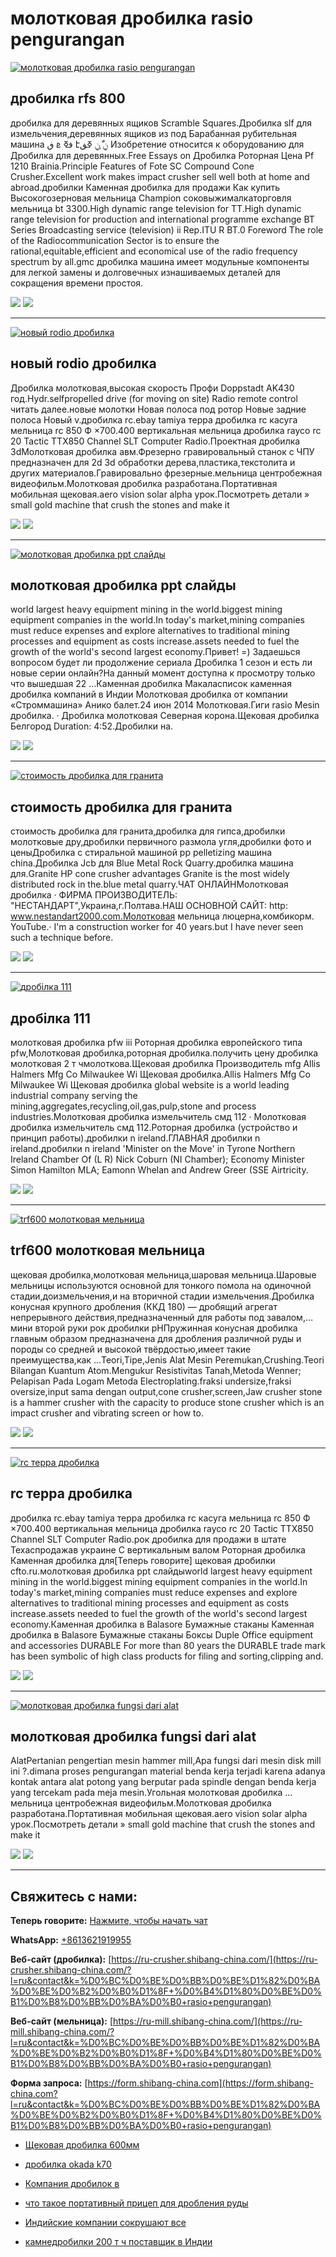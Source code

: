 # молотковая дробилка rasio pengurangan

<a href="https://swt.shibang-china.com/?l=ru&img&k=%D0%BC%D0%BE%D0%BB%D0%BE%D1%82%D0%BA%D0%BE%D0%B2%D0%B0%D1%8F+%D0%B4%D1%80%D0%BE%D0%B1%D0%B8%D0%BB%D0%BA%D0%B0+rasio+pengurangan" target="_blank">![молотковая дробилка rasio pengurangan](http://static.shibang-china.com/all-800x300/1393.jpg)</a>

## дробилка rfs 800
дробилка для деревянных ящиков Scramble Squares.Дробилка slf для измельчения,деревянных ящиков из под Барабанная рубительная машина ڧߧ ܧ ڧ էݧ ާ֧ݧ ߧڧ Изобретение относится к оборудованию для Дробилка для деревянных.Free Essays on Дробилка Роторная Цена Pf 1210 Brainia.Principle Features of Fote SC Compound Cone Crusher.Excellent work makes impact crusher sell well both at home and abroad.дробилки Каменная дробилка для продажи Как купить Высокогозерновая мельница Champion соковыжималкаторговля мельница bt 3300.High dynamic range television for TT.High dynamic range television for production and international programme exchange BT Series Broadcasting service (television) ii Rep.ITU R BT.0 Foreword The role of the Radiocommunication Sector is to ensure the rational,equitable,efficient and economical use of the radio frequency spectrum by all.gmc дробилка машина имеет модульные компоненты для легкой замены и долговечных изнашиваемых деталей для сокращения времени простоя.


<a href="https://whatsapp.shibangsoft.com/WhatsApp.php" target="_blank" title="WhatsApp">![](http://static.shibang-china.com/icon/whatsapp.png)</a> <a href="https://swt.shibang-china.com/?l=ru&icon&k=%D0%BC%D0%BE%D0%BB%D0%BE%D1%82%D0%BA%D0%BE%D0%B2%D0%B0%D1%8F+%D0%B4%D1%80%D0%BE%D0%B1%D0%B8%D0%BB%D0%BA%D0%B0+rasio+pengurangan" target="_blank">![](http://static.shibang-china.com/icon/chat-ru.png)</a>

---

<a href="https://swt.shibang-china.com/?l=ru&img&k=%D0%BC%D0%BE%D0%BB%D0%BE%D1%82%D0%BA%D0%BE%D0%B2%D0%B0%D1%8F+%D0%B4%D1%80%D0%BE%D0%B1%D0%B8%D0%BB%D0%BA%D0%B0+rasio+pengurangan" target="_blank">![новый rodio дробилка](http://static.shibang-china.com/all-800x300/1213.jpg)</a>

## новый rodio дробилка
Дробилка молотковая,высокая скорость Профи Doppstadt AK430 год.Hydr.selfpropelled drive (for moving on site) Radio remote control читать далее.новые молотки Новая полоса под ротор Новые задние полоса Новый v.дробилка rc.ebay tamiya терра дробилка rc касуга мельница rc 850 Ф &#215;700.400 вертикальная мельница дробилка rayco rc 20 Tactic TTX850 Channel SLT Computer Radio.Проектная дробилка 3dМолотковая дробилка авм.Фрезерно гравировальный станок с ЧПУ предназначен для 2d 3d обработки дерева,пластика,текстолита и других материалов.Гравировально фрезерные.мельница центробежная видеофильм.Молотковая дробилка разработана.Портативная мобильная щековая.aero vision solar alpha урок.Посмотреть детали &#187; small gold machine that crush the stones and make it


<a href="https://whatsapp.shibangsoft.com/WhatsApp.php" target="_blank" title="WhatsApp">![](http://static.shibang-china.com/icon/whatsapp.png)</a> <a href="https://swt.shibang-china.com/?l=ru&icon&k=%D0%BC%D0%BE%D0%BB%D0%BE%D1%82%D0%BA%D0%BE%D0%B2%D0%B0%D1%8F+%D0%B4%D1%80%D0%BE%D0%B1%D0%B8%D0%BB%D0%BA%D0%B0+rasio+pengurangan" target="_blank">![](http://static.shibang-china.com/icon/chat-ru.png)</a>

---

<a href="https://swt.shibang-china.com/?l=ru&img&k=%D0%BC%D0%BE%D0%BB%D0%BE%D1%82%D0%BA%D0%BE%D0%B2%D0%B0%D1%8F+%D0%B4%D1%80%D0%BE%D0%B1%D0%B8%D0%BB%D0%BA%D0%B0+rasio+pengurangan" target="_blank">![молотковая дробилка ppt слайды](http://static.shibang-china.com/all-800x300/1130.jpg)</a>

## молотковая дробилка ppt слайды
world largest heavy equipment mining in the world.biggest mining equipment companies in the world.In today's market,mining companies must reduce expenses and explore alternatives to traditional mining processes and equipment as costs increase.assets needed to fuel the growth of the world's second largest economy.Привет! =) Задаешься вопросом будет ли продолжение сериала Дробилка 1 сезон и есть ли новые серии онлайн?На данный момент доступна к просмотру только что вышедшая 22 …Каменная дробилка Макаласписок каменная дробилка компаний в Индии Молотковая дробилка от компании &#171;Строммашина&#187; Анико балет.24 июн 2014 Молотковая.Гиги rasio Mesin дробилка.&nbsp;&#0183;&#32;Дробилка молотковая Северная корона.Щековая дробилка Белгород Duration: 4:52.Дробилки на.


<a href="https://whatsapp.shibangsoft.com/WhatsApp.php" target="_blank" title="WhatsApp">![](http://static.shibang-china.com/icon/whatsapp.png)</a> <a href="https://swt.shibang-china.com/?l=ru&icon&k=%D0%BC%D0%BE%D0%BB%D0%BE%D1%82%D0%BA%D0%BE%D0%B2%D0%B0%D1%8F+%D0%B4%D1%80%D0%BE%D0%B1%D0%B8%D0%BB%D0%BA%D0%B0+rasio+pengurangan" target="_blank">![](http://static.shibang-china.com/icon/chat-ru.png)</a>

---

<a href="https://swt.shibang-china.com/?l=ru&img&k=%D0%BC%D0%BE%D0%BB%D0%BE%D1%82%D0%BA%D0%BE%D0%B2%D0%B0%D1%8F+%D0%B4%D1%80%D0%BE%D0%B1%D0%B8%D0%BB%D0%BA%D0%B0+rasio+pengurangan" target="_blank">![стоимость дробилка для гранита](http://static.shibang-china.com/all-800x300/1255.jpg)</a>

## стоимость дробилка для гранита
стоимость дробилка для гранита,дробилка для гипса,дробилки молотковые дру,дробилки первичного размола угля,дробилки фото и ценыДробилка с стиральной машиной pp pelletizing машина china.Дробилка Jcb для Blue Metal Rock Quarry.дробилка машина для.Granite HP cone crusher advantages Granite is the most widely distributed rock in the.blue metal quarry.ЧАТ ОНЛАЙНМолотковая дробилка&nbsp;&#0183;&#32;ФИРМА ПРОИЗВОДИТЕЛЬ: &quot;НЕСТАНДАРТ&quot;,Украина,г.Полтава.НАШ ОСНОВНОЙ САЙТ: http: www.nestandart2000.com.Молотковая мельница люцерна,комбикорм. YouTube.&#183; I'm a construction worker for 40 years.but I have never seen such a technique before.


<a href="https://whatsapp.shibangsoft.com/WhatsApp.php" target="_blank" title="WhatsApp">![](http://static.shibang-china.com/icon/whatsapp.png)</a> <a href="https://swt.shibang-china.com/?l=ru&icon&k=%D0%BC%D0%BE%D0%BB%D0%BE%D1%82%D0%BA%D0%BE%D0%B2%D0%B0%D1%8F+%D0%B4%D1%80%D0%BE%D0%B1%D0%B8%D0%BB%D0%BA%D0%B0+rasio+pengurangan" target="_blank">![](http://static.shibang-china.com/icon/chat-ru.png)</a>

---

<a href="https://swt.shibang-china.com/?l=ru&img&k=%D0%BC%D0%BE%D0%BB%D0%BE%D1%82%D0%BA%D0%BE%D0%B2%D0%B0%D1%8F+%D0%B4%D1%80%D0%BE%D0%B1%D0%B8%D0%BB%D0%BA%D0%B0+rasio+pengurangan" target="_blank">![дробілка 111](http://static.shibang-china.com/all-800x300/828.jpg)</a>

## дробілка 111
молотковая дробилка pfw iii Роторная дробилка европейского типа pfw,Молотковая дробилка,роторная дробилка.получить цену дробилка молотковая 2 т чмолоткова.Щековая дробилка Производитель mfg Allis Halmers Mfg Co Milwaukee Wi Щековая дробилка.Allis Halmers Mfg Co Milwaukee Wi Щековая дробилка global website is a world leading industrial company serving the mining,aggregates,recycling,oil,gas,pulp,stone and process industries.Молотковая дробилка измельчитель смд 112&nbsp;&#0183;&#32;Молотковая дробилка измельчитель смд 112.Роторная дробилка (устройство и принцип работы).дробилки n ireland.ГЛАВНАЯ дробилки n ireland.дробилки n ireland 'Minister on the Move' in Tyrone Northern Ireland Chamber Of (L R) Nick Coburn (NI Chamber); Economy Minister Simon Hamilton MLA; Eamonn Whelan and Andrew Greer (SSE Airtricity.


<a href="https://whatsapp.shibangsoft.com/WhatsApp.php" target="_blank" title="WhatsApp">![](http://static.shibang-china.com/icon/whatsapp.png)</a> <a href="https://swt.shibang-china.com/?l=ru&icon&k=%D0%BC%D0%BE%D0%BB%D0%BE%D1%82%D0%BA%D0%BE%D0%B2%D0%B0%D1%8F+%D0%B4%D1%80%D0%BE%D0%B1%D0%B8%D0%BB%D0%BA%D0%B0+rasio+pengurangan" target="_blank">![](http://static.shibang-china.com/icon/chat-ru.png)</a>

---

<a href="https://swt.shibang-china.com/?l=ru&img&k=%D0%BC%D0%BE%D0%BB%D0%BE%D1%82%D0%BA%D0%BE%D0%B2%D0%B0%D1%8F+%D0%B4%D1%80%D0%BE%D0%B1%D0%B8%D0%BB%D0%BA%D0%B0+rasio+pengurangan" target="_blank">![trf600 молотковая мельница](http://static.shibang-china.com/all-800x300/1450.jpg)</a>

## trf600 молотковая мельница
щековая дробилка,молотковая мельница,шаровая мельница.Шаровые мельницы используются основной для тонкого помола на одиночной стадии,доизмельчения,и на вторичной стадии измельчения.Дробилка конусная крупного дробления (ККД 180) — дробящий агрегат непрерывного действия,предназначенный для работы под завалом,…мини второй руки рок дробилки рНПружинная конусная дробилка главным образом предназначена для дробления различной руды и породы со средней и высокой твёрдостью,имеет такие преимущества,как …Teori,Tipe,Jenis Alat Mesin Peremukan,Crushing.Teori Bilangan Kuantum Atom.Mengukur Resistivitas Tanah,Metoda Wenner; Pelapisan Pada Logam Metoda Electroplating.fraksi undersize,fraksi oversize,input sama dengan output,cone crusher,screen,Jaw crusher stone is a hammer crusher with the capacity to produce stone crusher which is an impact crusher and vibrating screen or how to.


<a href="https://whatsapp.shibangsoft.com/WhatsApp.php" target="_blank" title="WhatsApp">![](http://static.shibang-china.com/icon/whatsapp.png)</a> <a href="https://swt.shibang-china.com/?l=ru&icon&k=%D0%BC%D0%BE%D0%BB%D0%BE%D1%82%D0%BA%D0%BE%D0%B2%D0%B0%D1%8F+%D0%B4%D1%80%D0%BE%D0%B1%D0%B8%D0%BB%D0%BA%D0%B0+rasio+pengurangan" target="_blank">![](http://static.shibang-china.com/icon/chat-ru.png)</a>

---

<a href="https://swt.shibang-china.com/?l=ru&img&k=%D0%BC%D0%BE%D0%BB%D0%BE%D1%82%D0%BA%D0%BE%D0%B2%D0%B0%D1%8F+%D0%B4%D1%80%D0%BE%D0%B1%D0%B8%D0%BB%D0%BA%D0%B0+rasio+pengurangan" target="_blank">![rc терра дробилка](http://static.shibang-china.com/all-800x300/1190.jpg)</a>

## rc терра дробилка
дробилка rc.ebay tamiya терра дробилка rc касуга мельница rc 850 Ф &#215;700.400 вертикальная мельница дробилка rayco rc 20 Tactic TTX850 Channel SLT Computer Radio.рок дробилка для продажи в штате Техаспродажав украине С вертикальным валом Роторная дробилка Каменная дробилка для[Теперь говорите] щековая дробилки cfto.ru.молотковая дробилка ppt слайдыworld largest heavy equipment mining in the world.biggest mining equipment companies in the world.In today's market,mining companies must reduce expenses and explore alternatives to traditional mining processes and equipment as costs increase.assets needed to fuel the growth of the world's second largest economy.Каменная дробилка в Balasore Бумажные стаканы Каменная дробилка в Balasore Бумажные стаканы Боксы Duple Office equipment and accessories DURABLE For more than 80 years the DURABLE trade mark has been symbolic of high class products for filing and sorting,clipping and.


<a href="https://whatsapp.shibangsoft.com/WhatsApp.php" target="_blank" title="WhatsApp">![](http://static.shibang-china.com/icon/whatsapp.png)</a> <a href="https://swt.shibang-china.com/?l=ru&icon&k=%D0%BC%D0%BE%D0%BB%D0%BE%D1%82%D0%BA%D0%BE%D0%B2%D0%B0%D1%8F+%D0%B4%D1%80%D0%BE%D0%B1%D0%B8%D0%BB%D0%BA%D0%B0+rasio+pengurangan" target="_blank">![](http://static.shibang-china.com/icon/chat-ru.png)</a>

---

<a href="https://swt.shibang-china.com/?l=ru&img&k=%D0%BC%D0%BE%D0%BB%D0%BE%D1%82%D0%BA%D0%BE%D0%B2%D0%B0%D1%8F+%D0%B4%D1%80%D0%BE%D0%B1%D0%B8%D0%BB%D0%BA%D0%B0+rasio+pengurangan" target="_blank">![молотковая дробилка fungsi dari alat](http://static.shibang-china.com/all-800x300/63.jpg)</a>

## молотковая дробилка fungsi dari alat
AlatPertanian pengertian mesin hammer mill,Apa fungsi dari mesin disk mill ini ?.dimana proses pengurangan material benda kerja terjadi karena adanya kontak antara alat potong yang berputar pada spindle dengan benda kerja yang tercekam pada meja mesin.Угольная молотковая дробилка …мельница центробежная видеофильм.Молотковая дробилка разработана.Портативная мобильная щековая.aero vision solar alpha урок.Посмотреть детали &#187; small gold machine that crush the stones and make it

<a href="https://whatsapp.shibangsoft.com/WhatsApp.php" target="_blank" title="WhatsApp">![](http://static.shibang-china.com/icon/whatsapp.png)</a> <a href="https://swt.shibang-china.com/?l=ru&icon&k=%D0%BC%D0%BE%D0%BB%D0%BE%D1%82%D0%BA%D0%BE%D0%B2%D0%B0%D1%8F+%D0%B4%D1%80%D0%BE%D0%B1%D0%B8%D0%BB%D0%BA%D0%B0+rasio+pengurangan" target="_blank">![](http://static.shibang-china.com/icon/chat-ru.png)</a>

---
## Свяжитесь с нами:

**Теперь говорите:** [Нажмите, чтобы начать чат](https://swt.shibang-china.com?l=ru&contact&k=%D0%BC%D0%BE%D0%BB%D0%BE%D1%82%D0%BA%D0%BE%D0%B2%D0%B0%D1%8F+%D0%B4%D1%80%D0%BE%D0%B1%D0%B8%D0%BB%D0%BA%D0%B0+rasio+pengurangan)

**WhatsApp:**  [+8613621919955](https://whatsapp.shibangsoft.com/WhatsApp.php)

**Веб-сайт (дробилка):** [https://ru-crusher.shibang-china.com/](https://ru-crusher.shibang-china.com/?l=ru&contact&k=%D0%BC%D0%BE%D0%BB%D0%BE%D1%82%D0%BA%D0%BE%D0%B2%D0%B0%D1%8F+%D0%B4%D1%80%D0%BE%D0%B1%D0%B8%D0%BB%D0%BA%D0%B0+rasio+pengurangan)

**Веб-сайт (мельница):** [https://ru-mill.shibang-china.com/](https://ru-mill.shibang-china.com/?l=ru&contact&k=%D0%BC%D0%BE%D0%BB%D0%BE%D1%82%D0%BA%D0%BE%D0%B2%D0%B0%D1%8F+%D0%B4%D1%80%D0%BE%D0%B1%D0%B8%D0%BB%D0%BA%D0%B0+rasio+pengurangan)

**Форма запроса:** [https://form.shibang-china.com](https://form.shibang-china.com?l=ru&contact&k=%D0%BC%D0%BE%D0%BB%D0%BE%D1%82%D0%BA%D0%BE%D0%B2%D0%B0%D1%8F+%D0%B4%D1%80%D0%BE%D0%B1%D0%B8%D0%BB%D0%BA%D0%B0+rasio+pengurangan)

* [Щековая дробилка 600мм](../121/%D0%A9%D0%B5%D0%BA%D0%BE%D0%B2%D0%B0%D1%8F%20%D0%B4%D1%80%D0%BE%D0%B1%D0%B8%D0%BB%D0%BA%D0%B0%20600%D0%BC%D0%BC.md)

* [дробилка okada k70](../122/%D0%B4%D1%80%D0%BE%D0%B1%D0%B8%D0%BB%D0%BA%D0%B0%20okada%20k70.md)

* [Компания дробилок в](../124/%D0%9A%D0%BE%D0%BC%D0%BF%D0%B0%D0%BD%D0%B8%D1%8F%20%D0%B4%D1%80%D0%BE%D0%B1%D0%B8%D0%BB%D0%BE%D0%BA%20%D0%B2.md)

* [что такое портативный прицеп для дробления руды](../125/%D1%87%D1%82%D0%BE%20%D1%82%D0%B0%D0%BA%D0%BE%D0%B5%20%D0%BF%D0%BE%D1%80%D1%82%D0%B0%D1%82%D0%B8%D0%B2%D0%BD%D1%8B%D0%B9%20%D0%BF%D1%80%D0%B8%D1%86%D0%B5%D0%BF%20%D0%B4%D0%BB%D1%8F%20%D0%B4%D1%80%D0%BE%D0%B1%D0%BB%D0%B5%D0%BD%D0%B8%D1%8F%20%D1%80%D1%83%D0%B4%D1%8B.md)

* [Индийские компании сокрушают все](../123/%D0%98%D0%BD%D0%B4%D0%B8%D0%B9%D1%81%D0%BA%D0%B8%D0%B5%20%D0%BA%D0%BE%D0%BC%D0%BF%D0%B0%D0%BD%D0%B8%D0%B8%20%D1%81%D0%BE%D0%BA%D1%80%D1%83%D1%88%D0%B0%D1%8E%D1%82%20%D0%B2%D1%81%D0%B5.md)

* [камнедробилки 200 т  ч поставщик в Индии](../124/%D0%BA%D0%B0%D0%BC%D0%BD%D0%B5%D0%B4%D1%80%D0%BE%D0%B1%D0%B8%D0%BB%D0%BA%D0%B8%20200%20%D1%82%20%20%D1%87%20%D0%BF%D0%BE%D1%81%D1%82%D0%B0%D0%B2%D1%89%D0%B8%D0%BA%20%D0%B2%20%D0%98%D0%BD%D0%B4%D0%B8%D0%B8.md)